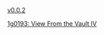[v0.0.2](https://github.com/littleflute/Grateful-Dead/edit/master/README.md)

[1g0193: View From the Vault IV](1g0193)
